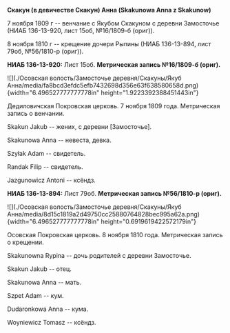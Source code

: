 **Скакун (в девичестве Скакун) Анна (Skakunowa Anna z Skakunow)**

7 ноября 1809 г -- венчание с Якубом Скакуном с деревни Замосточье (НИАБ
136-13-920, лист 15об, №16/1809-б (ориг)).

8 ноября 1810 г -- крещение дочери Рыпины (НИАБ 136-13-894, лист 79об,
№56/1810-р (ориг)).

**НИАБ 136-13-920:** Лист 15об. **Метрическая запись №16/1809-б
(ориг).**

![](./Осовская волость/Замосточье деревня/Скакуны/Якуб Анна/media/fa8bcd3efdc5efb7432698d356e63f638580658d.png){width="6.496527777777778in"
height="1.9223392388451443in"}

Дедиловичская Покровская церковь. 7 ноября 1809 года. Метрическая запись
о венчании.

Skakun Jakub -- жених, с деревни \[Замосточье\].

Skakunowa Anna -- невеста, девка.

Szyłak Adam -- свидетель.

Randak Filip -- свидетель.

Jazgunowicz Antoni -- ксёндз.

**НИАБ 136-13-894:** Лист 79об. **Метрическая запись №56/1810-р
(ориг).**

![](./Осовская волость/Замосточье деревня/Скакуны/Якуб Анна/media/8d15c1819a2d49750cc25880764828bec995a62a.png){width="6.496527777777778in"
height="0.6919619422572179in"}

Осовская Покровская церковь. 8 ноября 1810 года. Метрическая запись о
крещении.

Skakunowna Rypina -- дочь родителей с деревни Замосточье.

Skakun Jakub -- отец.

Skakunowa Anna -- мать.

Szpet Adam -- кум.

Dudaronkowa Anna -- кума.

Woyniewicz Tomasz -- ксёндз.
